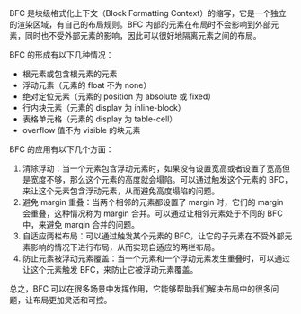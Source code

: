 BFC 是块级格式化上下文（Block Formatting Context）的缩写，它是一个独立的渲染区域，有自己的布局规则。BFC 内部的元素在布局时不会影响到外部元素，同时也不受外部元素的影响，因此可以很好地隔离元素之间的布局。

BFC 的形成有以下几种情况：
- 根元素或包含根元素的元素
- 浮动元素（元素的 float 不为 none）
- 绝对定位元素（元素的 position 为 absolute 或 fixed）
- 行内块元素（元素的 display 为 inline-block）
- 表格单元格（元素的 display 为 table-cell）
- overflow 值不为 visible 的块元素

BFC 的应用有以下几个方面：
1. 清除浮动：当一个元素包含浮动元素时，如果没有设置宽高或者设置了宽高但是宽度不够，那么这个元素的高度就会塌陷。可以通过触发这个元素的 BFC，来让这个元素包含浮动元素，从而避免高度塌陷的问题。
2. 避免 margin 重叠：当两个相邻的元素都设置了 margin 时，它们的 margin 会重叠，这种情况称为 margin 合并。可以通过让相邻元素处于不同的 BFC 中，来避免 margin 合并的问题。
3. 自适应两栏布局：可以通过触发某个元素的 BFC，让它的子元素在不受外部元素影响的情况下进行布局，从而实现自适应的两栏布局。
4. 防止元素被浮动元素覆盖：当一个元素和一个浮动元素发生重叠时，可以通过让这个元素触发 BFC，来防止它被浮动元素覆盖。

总之，BFC 可以在很多场景中发挥作用，它能够帮助我们解决布局中的很多问题，让布局更加灵活和可控。
